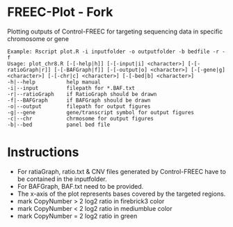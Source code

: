 # FREEC-Plot - Fork
Plotting outputs of Control-FREEC for targeting sequencing data in specific chromosome or gene

    Example: Rscript plot.R -i inputfolder -o outputfolder -b bedfile -r -f
    Usage: plot_chr8.R [-[-help|h]] [-[-input|i] <character>] [-[-ratioGraph|r]] [-[-BAFGraph|f]] [-[-output|o] <character>] [-[-gene|g] <character>] [-[-chr|c] <character>] [-[-bed|b] <character>]
    -h|--help          help manual
    -i|--input         filepath for *.BAF.txt
    -r|--ratioGraph    if RatioGraph should be drawn
    -f|--BAFGraph      if BAFGraph should be drawn
    -o|--output        filepath for output figures
    -g|--gene          gene/transcript symbol for output figures
    -c|--chr           chrmosome for output figures
    -b|--bed           panel bed file

# Instructions
* For ratiaGraph, ratio.txt & CNV files generated by Control-FREEC have to be contained in the inputfolder.
* For BAFGraph, BAF.txt need to be provided. 
* The x-axis of the plot represents bases covered by the targeted regions.
* mark CopyNumber > 2 log2 ratio in firebrick3 color
* mark CopyNumber < 2 log2 ratio in mediumblue color
* mark CopyNumber = 2 log2 ratio in green
